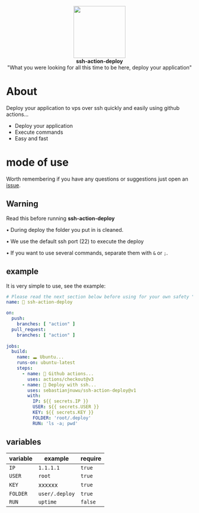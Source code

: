 <p align="center">
  <img src="https://icon-library.com/images/terminal-icon/terminal-icon-1.jpg" width=140 height=140 />
  <br>
  <b>ssh-action-deploy</b>
  <br>
  <smail>"What you were looking for all this time to be here, deploy your application"</smail>
</p>

# About

 Deploy your application to vps over ssh quickly and easily using github actions...<br>
  - Deploy your application 
  - Execute commands
  - Easy and fast 

# mode of use

 Worth remembering if you have any questions or suggestions just open an [issue](https://github.com/sebastianjnuwu/ssh-action-deploy/issues).
## Warning

 Read this before running <strong>ssh-action-deploy</strong>
 
 • During deploy the folder you put in is cleaned.
 
 • We use the default ssh port (22) to execute the deploy

 • If you want to use several commands, separate them with `&` or `;`.

## example

  It is very simple to use, see the example:
```yml
# Please read the next section below before using for your own safety "variables".
name: 🐥 ssh-action-deploy

on:
  push:
    branches: [ "action" ]
  pull_request:
    branches: [ "action" ]
    
jobs:
  build:
    name: 🕳️ Ubuntu...
    runs-on: ubuntu-latest
    steps:
      - name: 💞 Github actions...
        uses: actions/checkout@v3
      - name: 🌈 Deploy with ssh...
        uses: sebastianjnuwu/ssh-action-deploy@v1
        with:
          IP: ${{ secrets.IP }}
          USER: ${{ secrets.USER }}
          KEY: ${{ secrets.KEY }}
          FOLDER: 'root/.deploy'
          RUN: 'ls -a; pwd'
  ```
  
## variables 

| variable | example  | require |
| -------- | ----------- | ------- |
| `IP` | `1.1.1.1`| `true` |
| `USER` | `root` | `true` |
| `KEY` | xxxxxx | `true` |
| `FOLDER` | `user/.deploy`| `true` |
| `RUN` | `uptime` | `false` |
